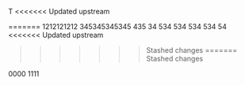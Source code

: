 T
<<<<<<< Updated upstream

=======
1212121212
345345345345
435
34
534
534
534
534
54
<<<<<<< Updated upstream
>>>>>>> Stashed changes
=======
>>>>>>> Stashed changes


0000
1111
